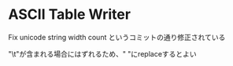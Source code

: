 # ASCII Table Writer

Fix unicode string width count
というコミットの通り修正されている

"\t"が含まれる場合にはずれるため、" "にreplaceするとよい

